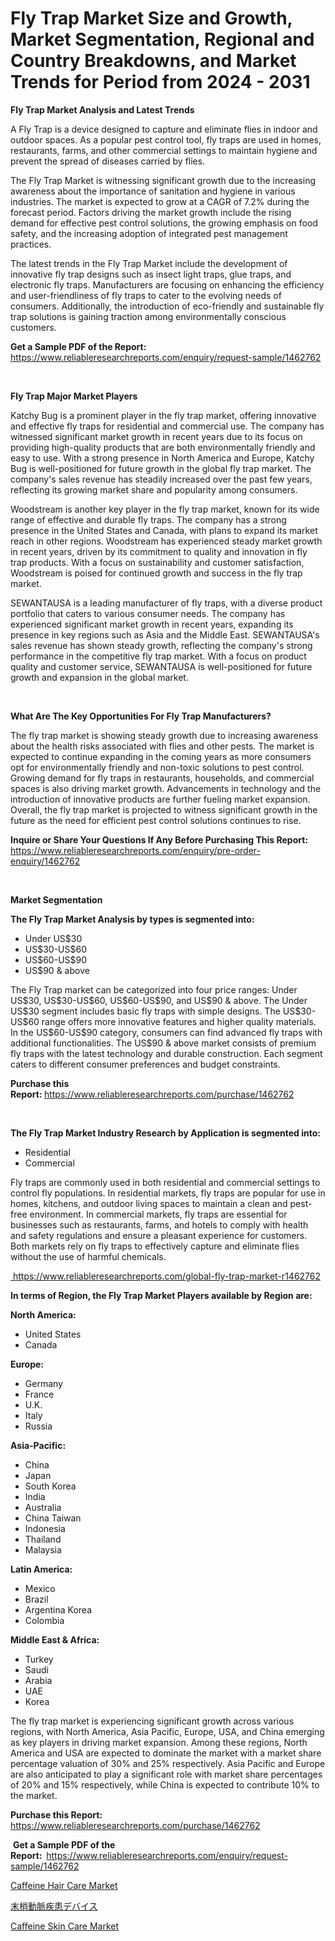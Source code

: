 <p><h1>Fly Trap Market Size and Growth, Market Segmentation, Regional and Country Breakdowns, and Market Trends for Period from 2024 -  2031</h1></p><p><strong>Fly Trap Market Analysis and Latest Trends</strong></p>
<p><p>A Fly Trap is a device designed to capture and eliminate flies in indoor and outdoor spaces. As a popular pest control tool, fly traps are used in homes, restaurants, farms, and other commercial settings to maintain hygiene and prevent the spread of diseases carried by flies.</p><p>The Fly Trap Market is witnessing significant growth due to the increasing awareness about the importance of sanitation and hygiene in various industries. The market is expected to grow at a CAGR of 7.2% during the forecast period. Factors driving the market growth include the rising demand for effective pest control solutions, the growing emphasis on food safety, and the increasing adoption of integrated pest management practices.</p><p>The latest trends in the Fly Trap Market include the development of innovative fly trap designs such as insect light traps, glue traps, and electronic fly traps. Manufacturers are focusing on enhancing the efficiency and user-friendliness of fly traps to cater to the evolving needs of consumers. Additionally, the introduction of eco-friendly and sustainable fly trap solutions is gaining traction among environmentally conscious customers.</p></p>
<p><strong>Get a Sample PDF of the Report:&nbsp;</strong> <a href="https://www.reliableresearchreports.com/enquiry/request-sample/1462762">https://www.reliableresearchreports.com/enquiry/request-sample/1462762</a></p>
<p>&nbsp;</p>
<p><strong>Fly Trap Major Market Players</strong></p>
<p><p>Katchy Bug is a prominent player in the fly trap market, offering innovative and effective fly traps for residential and commercial use. The company has witnessed significant market growth in recent years due to its focus on providing high-quality products that are both environmentally friendly and easy to use. With a strong presence in North America and Europe, Katchy Bug is well-positioned for future growth in the global fly trap market. The company's sales revenue has steadily increased over the past few years, reflecting its growing market share and popularity among consumers.</p><p>Woodstream is another key player in the fly trap market, known for its wide range of effective and durable fly traps. The company has a strong presence in the United States and Canada, with plans to expand its market reach in other regions. Woodstream has experienced steady market growth in recent years, driven by its commitment to quality and innovation in fly trap products. With a focus on sustainability and customer satisfaction, Woodstream is poised for continued growth and success in the fly trap market.</p><p>SEWANTAUSA is a leading manufacturer of fly traps, with a diverse product portfolio that caters to various consumer needs. The company has experienced significant market growth in recent years, expanding its presence in key regions such as Asia and the Middle East. SEWANTAUSA's sales revenue has shown steady growth, reflecting the company's strong performance in the competitive fly trap market. With a focus on product quality and customer service, SEWANTAUSA is well-positioned for future growth and expansion in the global market.</p></p>
<p>&nbsp;</p>
<p><strong>What Are The Key Opportunities For Fly Trap Manufacturers?</strong></p>
<p><p>The fly trap market is showing steady growth due to increasing awareness about the health risks associated with flies and other pests. The market is expected to continue expanding in the coming years as more consumers opt for environmentally friendly and non-toxic solutions to pest control. Growing demand for fly traps in restaurants, households, and commercial spaces is also driving market growth. Advancements in technology and the introduction of innovative products are further fueling market expansion. Overall, the fly trap market is projected to witness significant growth in the future as the need for efficient pest control solutions continues to rise.</p></p>
<p><strong>Inquire or Share Your Questions If Any Before Purchasing This Report:</strong> <a href="https://www.reliableresearchreports.com/enquiry/pre-order-enquiry/1462762">https://www.reliableresearchreports.com/enquiry/pre-order-enquiry/1462762</a></p>
<p>&nbsp;</p>
<p><strong>Market Segmentation</strong></p>
<p><strong>The Fly Trap Market Analysis by types is segmented into:</strong></p>
<p><ul><li>Under US$30</li><li>US$30-US$60</li><li>US$60-US$90</li><li>US$90 & above</li></ul></p>
<p><p>The Fly Trap market can be categorized into four price ranges: Under US$30, US$30-US$60, US$60-US$90, and US$90 & above. The Under US$30 segment includes basic fly traps with simple designs. The US$30-US$60 range offers more innovative features and higher quality materials. In the US$60-US$90 category, consumers can find advanced fly traps with additional functionalities. The US$90 & above market consists of premium fly traps with the latest technology and durable construction. Each segment caters to different consumer preferences and budget constraints.</p></p>
<p><strong>Purchase this Report:&nbsp;</strong><a href="https://www.reliableresearchreports.com/purchase/1462762">https://www.reliableresearchreports.com/purchase/1462762</a></p>
<p>&nbsp;</p>
<p><strong>The Fly Trap Market Industry Research by Application is segmented into:</strong></p>
<p><ul><li>Residential</li><li>Commercial</li></ul></p>
<p><p>Fly traps are commonly used in both residential and commercial settings to control fly populations. In residential markets, fly traps are popular for use in homes, kitchens, and outdoor living spaces to maintain a clean and pest-free environment. In commercial markets, fly traps are essential for businesses such as restaurants, farms, and hotels to comply with health and safety regulations and ensure a pleasant experience for customers. Both markets rely on fly traps to effectively capture and eliminate flies without the use of harmful chemicals.</p></p>
<p><a href="https://www.reliableresearchreports.com/global-fly-trap-market-r1462762">&nbsp;https://www.reliableresearchreports.com/global-fly-trap-market-r1462762</a></p>
<p><strong>In terms of Region, the Fly Trap Market Players available by Region are:</strong></p>
<p>
    <p> <strong> North America: </strong>
        <ul>
            <li>United States</li>
            <li>Canada</li>
        </ul>
        </p> 
    <p> <strong> Europe: </strong>
        <ul>
            <li>Germany</li>
            <li>France</li>
            <li>U.K.</li>
            <li>Italy</li>
            <li>Russia</li>
        </ul>
        </p> 
    <p> <strong> Asia-Pacific: </strong>
        <ul>
            <li>China</li>
            <li>Japan</li>
            <li>South Korea</li>
            <li>India</li>
            <li>Australia</li>
            <li>China Taiwan</li>
            <li>Indonesia</li>
            <li>Thailand</li>
            <li>Malaysia</li>
        </ul>
        </p> 
    <p> <strong> Latin America: </strong>
        <ul>
            <li>Mexico</li>
            <li>Brazil</li>
            <li>Argentina Korea</li>
            <li>Colombia</li>
        </ul>
        </p> 
    <p> <strong> Middle East & Africa: </strong>
        <ul>
            <li>Turkey</li>
            <li>Saudi</li>
            <li>Arabia</li>
            <li>UAE</li>
            <li>Korea</li>
        </ul>
    </p>
    </p>
<p><p>The fly trap market is experiencing significant growth across various regions, with North America, Asia Pacific, Europe, USA, and China emerging as key players in driving market expansion. Among these regions, North America and USA are expected to dominate the market with a market share percentage valuation of 30% and 25% respectively. Asia Pacific and Europe are also anticipated to play a significant role with market share percentages of 20% and 15% respectively, while China is expected to contribute 10% to the market.</p></p>
<p><strong>Purchase this Report: </strong><a href="https://www.reliableresearchreports.com/purchase/1462762">https://www.reliableresearchreports.com/purchase/1462762</a></p>
<p>&nbsp;<strong>Get a Sample PDF of the Report:&nbsp;&nbsp;</strong><a href="https://www.reliableresearchreports.com/enquiry/request-sample/1462762">https://www.reliableresearchreports.com/enquiry/request-sample/1462762</a></p>
<p><strong></strong></p>
<p><p><a href="https://github.com/cameroneffertz/Market-Research-Report-List-1/blob/main/caffeine-hair-care-market.md">Caffeine Hair Care Market</a></p><p><a href="https://github.com/Sophiaard2003/Market-Research-Report-List-2/blob/main/2885504141172.md">末梢動脈疾患デバイス</a></p><p><a href="https://github.com/shahriarnajimjoy333/Market-Research-Report-List-1/blob/main/caffeine-skin-care-market.md">Caffeine Skin Care Market</a></p></p>